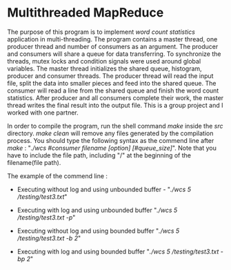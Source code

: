 # Multithreaded MapReduce

The purpose of this program is to implement *word count statistics* application in multi-threading. The program contains a master thread, one producer thread and number of consumers as an argument. The producer and consumers will share a queue for data transferring. To synchronize the threads, mutex locks and condition signals were used around global variables.  The master thread initializes the shared queue, histogram, producer and consumer threads. The producer thread will read the input file, split the data into smaller pieces and feed into the shared queue. The consumer will read a line from the shared queue and finish the word count statistics. After producer and all consumers complete their work, the master thread writes the final result into the output file. This is a group project and I worked with one partner.

In order to compile the program, run the shell command *make* inside the *src* directory. *make clean* will remove any files generated by the compilation process. You should type the following syntax as the commend line after *make* : "*./wcs #consumer filename [option] [#queue_size]*". Note that you have to include the file path, including "/" at the beginning of the filename(file path).

The example of the commend line :

* Executing without log and using unbounded buffer -
"*./wcs 5 /testing/test3.txt*"

* Executing with log and using unbounded buffer
"*./wcs 5 /testing/test3.txt -p*"

* Executing without log and using bounded buffer
"*./wcs 5 /testing/test3.txt -b 2*"

* Executing with log and using bounded buffer
"*./wcs 5 /testing/test3.txt -bp 2*"
